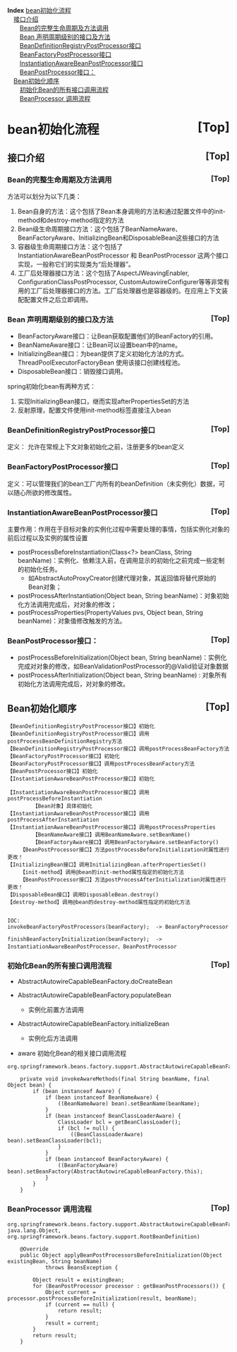<a name="index">**Index**</a>
<a href="#0">bean初始化流程</a>  
&emsp;<a href="#1">接口介绍</a>  
&emsp;&emsp;<a href="#2">Bean的完整生命周期及方法调用</a>  
&emsp;&emsp;<a href="#3">Bean 声明周期级别的接口及方法</a>  
&emsp;&emsp;<a href="#4">BeanDefinitionRegistryPostProcessor接口</a>  
&emsp;&emsp;<a href="#5">BeanFactoryPostProcessor接口</a>  
&emsp;&emsp;<a href="#6">InstantiationAwareBeanPostProcessor接口</a>  
&emsp;&emsp;<a href="#7">BeanPostProcessor接口：</a>  
&emsp;<a href="#8">Bean初始化顺序</a>  
&emsp;&emsp;<a href="#9">初始化Bean的所有接口调用流程</a>  
&emsp;&emsp;<a href="#10">BeanProcessor 调用流程</a>  
# <a name="0">bean初始化流程</a><a style="float:right;text-decoration:none;" href="#index">[Top]</a>
## <a name="1">接口介绍</a><a style="float:right;text-decoration:none;" href="#index">[Top]</a>

### <a name="2">Bean的完整生命周期及方法调用</a><a style="float:right;text-decoration:none;" href="#index">[Top]</a>
方法可以划分为以下几类：
1. Bean自身的方法：这个包括了Bean本身调用的方法和通过配置文件中<bean>的init-method和destroy-method指定的方法
2. Bean级生命周期接口方法：这个包括了BeanNameAware、BeanFactoryAware、InitializingBean和DisposableBean这些接口的方法
3. 容器级生命周期接口方法：这个包括了InstantiationAwareBeanPostProcessor 和 BeanPostProcessor 这两个接口实现，一般称它们的实现类为“后处理器”。
4. 工厂后处理器接口方法：这个包括了AspectJWeavingEnabler, ConfigurationClassPostProcessor, CustomAutowireConfigurer等等非常有用的工厂后处理器接口的方法。工厂后处理器也是容器级的。在应用上下文装配配置文件之后立即调用。

### <a name="3">Bean 声明周期级别的接口及方法</a><a style="float:right;text-decoration:none;" href="#index">[Top]</a>
- BeanFactoryAware接口：让Bean获取配置他们的BeanFactory的引用。
- BeanNameAware接口：让Bean可以设置bean中的name。
- InitializingBean接口：为bean提供了定义初始化方法的方式。ThreadPoolExecutorFactoryBean 使用该接口创建线程池。
- DisposableBean接口：销毁接口调用。

spring初始化bean有两种方式：
  1. 实现InitializingBean接口，继而实现afterPropertiesSet的方法
  2. 反射原理，配置文件使用init-method标签直接注入bean
    

### <a name="4">BeanDefinitionRegistryPostProcessor接口</a><a style="float:right;text-decoration:none;" href="#index">[Top]</a>
定义： 允许在常规上下文对象初始化之前，注册更多的bean定义

### <a name="5">BeanFactoryPostProcessor接口</a><a style="float:right;text-decoration:none;" href="#index">[Top]</a>
定义：可以管理我们的bean工厂内所有的beanDefinition（未实例化）数据，可以随心所欲的修改属性。

### <a name="6">InstantiationAwareBeanPostProcessor接口</a><a style="float:right;text-decoration:none;" href="#index">[Top]</a>
主要作用：作用在于目标对象的实例化过程中需要处理的事情，包括实例化对象的前后过程以及实例的属性设置
- postProcessBeforeInstantiation(Class<?> beanClass, String beanName)：实例化、依赖注入前，在调用显示的初始化之前完成一些定制的初始化任务。
    - 如AbstractAutoProxyCreator创建代理对象，其返回值将替代原始的Bean对象；
- postProcessAfterInstantiation(Object bean, String beanName)：对象初始化方法调用完成后，对对象的修改；
- postProcessProperties(PropertyValues pvs, Object bean, String beanName)：对象值修改触发的方法。
  
### <a name="7">BeanPostProcessor接口：</a><a style="float:right;text-decoration:none;" href="#index">[Top]</a>
- postProcessBeforeInitialization(Object bean, String beanName)：实例化完成对对象的修改，如BeanValidationPostProcessor的@Valid验证对象数据
- postProcessAfterInitialization(Object bean, String beanName) : 对象所有初始化方法调用完成后，对对象的修改。



## <a name="8">Bean初始化顺序</a><a style="float:right;text-decoration:none;" href="#index">[Top]</a>
```
【BeanDefinitionRegistryPostProcessor接口】初始化
【BeanDefinitionRegistryPostProcessor接口】调用postProcessBeanDefinitionRegistry方法
【BeanDefinitionRegistryPostProcessor接口】调用postProcessBeanFactory方法
【BeanFactoryPostProcessor接口】初始化
【BeanFactoryPostProcessor接口】调用postProcessBeanFactory方法
【BeanPostProcessor接口】初始化
【InstantiationAwareBeanPostProcessor接口】初始化

【InstantiationAwareBeanPostProcessor接口】调用postProcessBeforeInstantiation
        【Bean对象】具体初始化
【InstantiationAwareBeanPostProcessor接口】调用postProcessAfterInstantiation
【InstantiationAwareBeanPostProcessor接口】调用postProcessProperties
        【BeanNameAware接口】调用BeanNameAware.setBeanName()
        【BeanFactoryAware接口】调用BeanFactoryAware.setBeanFactory()
    【BeanPostProcessor接口】方法postProcessBeforeInitialization对属性进行更改！
【InitializingBean接口】调用InitializingBean.afterPropertiesSet()
    【init-method】调用@bean的init-method属性指定的初始化方法
    【BeanPostProcessor接口】方法postProcessAfterInitialization对属性进行更改！
【DisposableBean接口】调用DisposableBean.destroy()
【destroy-method】调用@bean的destroy-method属性指定的初始化方法


IOC:
invokeBeanFactoryPostProcessors(beanFactory);  -> BeanFactoryProcessor

finishBeanFactoryInitialization(beanFactory);  -> InstantiationAwareBeanPostProcessor、BeanPostProcessor
```
 
### <a name="9">初始化Bean的所有接口调用流程</a><a style="float:right;text-decoration:none;" href="#index">[Top]</a>
- AbstractAutowireCapableBeanFactory.doCreateBean
- AbstractAutowireCapableBeanFactory.populateBean
    - 实例化前置方法调用
- AbstractAutowireCapableBeanFactory.initializeBean
    - 实例化后方法调用

- aware 初始化Bean的相关接口调用流程
```
org.springframework.beans.factory.support.AbstractAutowireCapableBeanFactory.invokeAwareMethods

    private void invokeAwareMethods(final String beanName, final Object bean) {
		if (bean instanceof Aware) {
			if (bean instanceof BeanNameAware) {
				((BeanNameAware) bean).setBeanName(beanName);
			}
			if (bean instanceof BeanClassLoaderAware) {
				ClassLoader bcl = getBeanClassLoader();
				if (bcl != null) {
					((BeanClassLoaderAware) bean).setBeanClassLoader(bcl);
				}
			}
			if (bean instanceof BeanFactoryAware) {
				((BeanFactoryAware) bean).setBeanFactory(AbstractAutowireCapableBeanFactory.this);
			}
		}
	}
```

### <a name="10">BeanProcessor 调用流程</a><a style="float:right;text-decoration:none;" href="#index">[Top]</a>
```
org.springframework.beans.factory.support.AbstractAutowireCapableBeanFactory.initializeBean(java.lang.String, java.lang.Object, org.springframework.beans.factory.support.RootBeanDefinition)

    @Override
	public Object applyBeanPostProcessorsBeforeInitialization(Object existingBean, String beanName)
			throws BeansException {

		Object result = existingBean;
		for (BeanPostProcessor processor : getBeanPostProcessors()) {
			Object current = processor.postProcessBeforeInitialization(result, beanName);
			if (current == null) {
				return result;
			}
			result = current;
		}
		return result;
	}
```